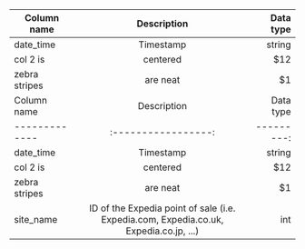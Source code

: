 | Column name   | Description   | Data type |
| ------------- |:-------------:| ---------:|
| date_time     | Timestamp     | string	|
| col 2 is      | centered      |   $12 	|
| zebra stripes | are neat      |    $1 	|
| Column name   | Description   	| Data type |
| ------------- |:-----------------:| ---------:|
| date_time     | Timestamp     	| string	|
| col 2 is      | centered      	|   $12 	|
| zebra stripes | are neat      	|    $1 	|
| site_name		| ID of the Expedia point of sale (i.e. Expedia.com, Expedia.co.uk, Expedia.co.jp, ...)	|int|
